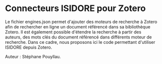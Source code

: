 # Connecteurs ISIDORE pour Zotero

Le fichier engines.json permet d'ajouter des moteurs de recherche à Zotero afin de rechercher en ligne un document référencé dans sa bibliothèque Zotero. Il est également possible d'étendre la recherche à partir des auteurs, des mots clés du document référencé dans différents moteur de recherche. Dans ce cadre, nous proposons ici le code permettant d'utiliser ISIDORE depuis Zotero.

Auteur : Stéphane Pouyllau.
